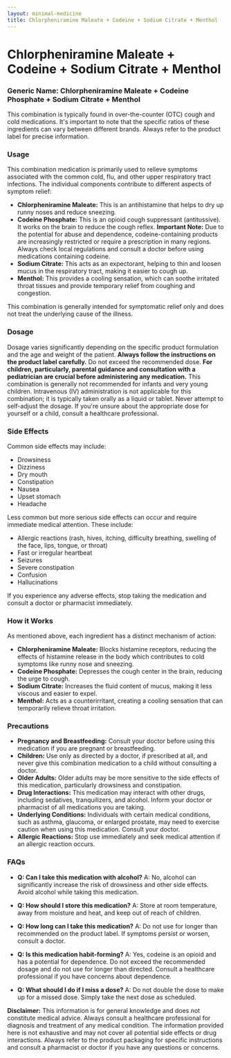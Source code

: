 ```yaml
---
layout: minimal-medicine
title: Chlorpheniramine Maleate + Codeine + Sodium Citrate + Menthol
---
```


# Chlorpheniramine Maleate + Codeine + Sodium Citrate + Menthol
### Generic Name:  Chlorpheniramine Maleate + Codeine Phosphate + Sodium Citrate + Menthol

This combination is typically found in over-the-counter (OTC) cough and cold medications.  It's important to note that the specific ratios of these ingredients can vary between different brands.  Always refer to the product label for precise information.


### Usage

This combination medication is primarily used to relieve symptoms associated with the common cold, flu, and other upper respiratory tract infections.  The individual components contribute to different aspects of symptom relief:

* **Chlorpheniramine Maleate:** This is an antihistamine that helps to dry up runny noses and reduce sneezing.
* **Codeine Phosphate:** This is an opioid cough suppressant (antitussive). It works on the brain to reduce the cough reflex.  **Important Note:**  Due to the potential for abuse and dependence, codeine-containing products are increasingly restricted or require a prescription in many regions.  Always check local regulations and consult a doctor before using medications containing codeine.
* **Sodium Citrate:** This acts as an expectorant, helping to thin and loosen mucus in the respiratory tract, making it easier to cough up.
* **Menthol:** This provides a cooling sensation, which can soothe irritated throat tissues and provide temporary relief from coughing and congestion.


This combination is generally intended for symptomatic relief only and does not treat the underlying cause of the illness.


### Dosage

Dosage varies significantly depending on the specific product formulation and the age and weight of the patient.  **Always follow the instructions on the product label carefully.**  Do not exceed the recommended dose.  **For children, particularly, parental guidance and consultation with a pediatrician are crucial before administering any medication.**  This combination is generally not recommended for infants and very young children.  Intravenous (IV) administration is not applicable for this combination; it is typically taken orally as a liquid or tablet.  Never attempt to self-adjust the dosage. If you're unsure about the appropriate dose for yourself or a child, consult a healthcare professional.



### Side Effects

Common side effects may include:

* Drowsiness
* Dizziness
* Dry mouth
* Constipation
* Nausea
* Upset stomach
* Headache


Less common but more serious side effects can occur and require immediate medical attention. These include:

* Allergic reactions (rash, hives, itching, difficulty breathing, swelling of the face, lips, tongue, or throat)
* Fast or irregular heartbeat
* Seizures
* Severe constipation
* Confusion
* Hallucinations


If you experience any adverse effects, stop taking the medication and consult a doctor or pharmacist immediately.


### How it Works

As mentioned above, each ingredient has a distinct mechanism of action:

* **Chlorpheniramine Maleate:** Blocks histamine receptors, reducing the effects of histamine release in the body which contributes to cold symptoms like runny nose and sneezing.
* **Codeine Phosphate:** Depresses the cough center in the brain, reducing the urge to cough.
* **Sodium Citrate:** Increases the fluid content of mucus, making it less viscous and easier to expel.
* **Menthol:** Acts as a counterirritant, creating a cooling sensation that can temporarily relieve throat irritation.



### Precautions

* **Pregnancy and Breastfeeding:** Consult your doctor before using this medication if you are pregnant or breastfeeding.
* **Children:**  Use only as directed by a doctor, if prescribed at all, and never give this combination medication to a child without consulting a doctor.
* **Older Adults:** Older adults may be more sensitive to the side effects of this medication, particularly drowsiness and constipation.
* **Drug Interactions:** This medication may interact with other drugs, including sedatives, tranquilizers, and alcohol. Inform your doctor or pharmacist of all medications you are taking.
* **Underlying Conditions:** Individuals with certain medical conditions, such as asthma, glaucoma, or enlarged prostate, may need to exercise caution when using this medication.  Consult your doctor.
* **Allergic Reactions:** Stop use immediately and seek medical attention if an allergic reaction occurs.


### FAQs

* **Q: Can I take this medication with alcohol?**  A: No, alcohol can significantly increase the risk of drowsiness and other side effects. Avoid alcohol while taking this medication.

* **Q: How should I store this medication?**  A: Store at room temperature, away from moisture and heat, and keep out of reach of children.

* **Q: How long can I take this medication?**  A: Do not use for longer than recommended on the product label.  If symptoms persist or worsen, consult a doctor.

* **Q: Is this medication habit-forming?** A: Yes, codeine is an opioid and has a potential for dependence.  Do not exceed the recommended dosage and do not use for longer than directed.  Consult a healthcare professional if you have concerns about dependence.

* **Q: What should I do if I miss a dose?**  A: Do not double the dose to make up for a missed dose.  Simply take the next dose as scheduled.

**Disclaimer:** This information is for general knowledge and does not constitute medical advice.  Always consult a healthcare professional for diagnosis and treatment of any medical condition.  The information provided here is not exhaustive and may not cover all potential side effects or drug interactions.  Always refer to the product packaging for specific instructions and consult a pharmacist or doctor if you have any questions or concerns.
